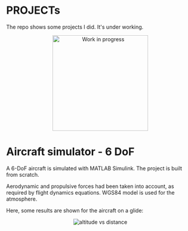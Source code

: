 # PROJECTs
The repo shows some projects I did. It's under working.
<p align="center">
  <img src="https://github.com/vejsili/voyager/blob/main/gif/WIP.gif" alt="Work in progress" width=256 >
</p>

# Aircraft simulator - 6 DoF

A 6-DoF aircraft is simulated with MATLAB Simulink. The project is built from scratch. 

Aerodynamic and propulsive forces had been taken into account, as required by flight dynamics equations. WGS84 model is used for the atmosphere.

Here, some results are shown for the aircraft on a glide:
<p align="center">
  <img src="https://github.com/vejsili/voyager/blob/main/docs/ALTvsX.jpg" alt="altitude vs distance">
</p>




